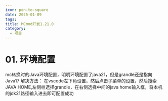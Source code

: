 ```yaml
---
icon: pen-to-square
date: 2025-01-09
tags: 
title: MCmod开发1.21.0
category:
  - 项目
---
```

# 01. 环境配置
mc转换时的Java环境配置，明明环境配置了java21，但是grandle还是指向Java17
解决方法：
在vscode左下角设置，然后点击子菜单的设置，然后搜索JAVA HOME,左侧栏选择grandle，在右侧选择中间的java home输入框，将本机的jdk21路径输入进去即可配置成功
